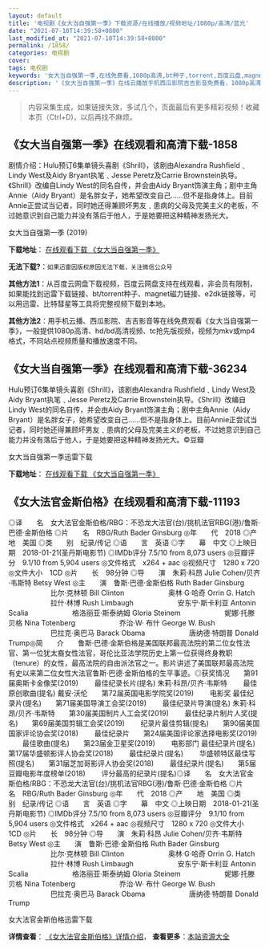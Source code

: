 ```yaml
---
layout: default
title: '电视剧《女大当自强第一季》下载资源/在线播放/视频地址/1080p/高清/蓝光'
date: "2021-07-10T14:39:58+0800"
last_modified_at: "2021-07-10T14:39:58+0800"
permalink: /1858/
categories: 电视剧
cover:
tags: 电视剧
keywords: '女大当自强第一季,在线免费看,1080p高清,bt种子,torrent,百度云盘,magnet,磁力链,迅雷下载资源'
description: '《女大当自强第一季》在线云播放手机西瓜影院吉吉影音免费看，1080p高清bd/hd未删减完整版和tc抢先枪版，mkv/mp4格式，附带bt/torrent种子、magnet/磁力链、百度云盘、网盘资源迅雷下载链接'
---
```


>内容采集生成，如果链接失效，多试几个，页面最后有更多精彩视频！收藏本页（Ctrl+D)，以后再找不麻烦。


## 《女大当自强第一季》在线观看和高清下载-1858

剧情介绍：Hulu预订6集单镜头喜剧《Shrill》，该剧由Alexandra Rushfield﹑Lindy West及Aidy Bryant执笔﹑Jesse Peretz及Carrie Brownstein执导。《Shrill》改编自Lindy West的同名自传，并会由Aidy Bryant饰演主角；剧中主角Annie（Aidy Bryant）是名胖女子，她希望改变自己……但不是指身体上。目前Annie正尝试当记者，同时她还得兼顾坏男友﹑患病的父母及完美主义的老板，不过她意识到自己能力并没有落后于他人，于是她要把这种精神发扬光大。


女大当自强第一季 (2019)

**下载地址**： [在线观看下载 《女大当自强第一季》](https://www.btbtdy.me/btdy/dy15104.html) 


**无法下载?**：`如果迅雷因版权原因无法下载，关注微信公众号 `

**其他方法1**：从百度云网盘下载视频，百度云网盘支持在线观看，非会员有限制，如果能找到迅雷下载链接、bt/torrent种子、magnet磁力链接、e2dk链接等，可以用迅雷、比特彗星等工具将完整视频下载到本地。

**其他方法2**：用手机云播、西瓜影院、吉吉影音等在线免费观看《女大当自强第一季》，一般提供1080p高清、hd/bd高清视频、tc抢先版视频，视频为mkv或mp4格式，不同站点视频质量和播放速度不同。


## 《女大当自强第一季》在线观看和高清下载-36234

Hulu预订6集单镜头喜剧《Shrill》，该剧由Alexandra Rushfield﹑Lindy West及Aidy Bryant执笔﹑Jesse Peretz及Carrie Brownstein执导。《Shrill》改编自Lindy West的同名自传，并会由Aidy Bryant饰演主角；剧中主角Annie（Aidy Bryant）是名胖女子，她希望改变自己……但不是指身体上。目前Annie正尝试当记者，同时她还得兼顾坏男友﹑患病的父母及完美主义的老板，不过她意识到自己能力并没有落后于他人，于是她要把这种精神发扬光大。©豆瓣


女大当自强第一季迅雷下载

**下载地址**： [在线观看下载 《女大当自强第一季》](https://www.993dy.com//vod-detail-id-35090.html) 


## 《女大法官金斯伯格》在线观看和高清下载-11193

◎译　　名　女大法官金斯伯格/RBG：不恐龙大法官(台)/挑机法官RBG(港)/鲁斯·巴德·金斯伯格 ◎片　　名　RBG/Ruth Bader Ginsburg ◎年　　代　2018 ◎产　　地　美国 ◎类　　别　纪录/传记 ◎语　　言　英语 ◎字　　幕　中文 ◎上映日期　2018-01-21(圣丹斯电影节) ◎IMDb评分 7.5/10 from 8,073 users ◎豆瓣评分　9.1/10 from 5,904 users ◎文件格式　x264 + aac ◎视频尺寸　1280 x 720 ◎文件大小　1CD ◎片　　长　98分钟 ◎导　　演　朱莉·科昂 Julie Cohen/贝齐·韦斯特 Betsy West ◎主　　演　鲁斯·巴德·金斯伯格 Ruth Bader Ginsburg 　　　　　　比尔·克林顿 Bill Clinton 　　　　　　奥林·G·哈奇 Orrin G. Hatch 　　　　　　拉什·林博 Rush Limbaugh 　　　　　　安东宁·斯卡利亚 Antonin Scalia 　　　　　　格洛丽亚·斯泰纳姆 Gloria Steinem 　　　　　　妮娜·托滕贝格 Nina Totenberg 　　　　　　乔治·W· 布什 George W. Bush 　　　　　　巴拉克·奥巴马 Barack Obama 　　　　　　唐纳德·特朗普 Donald Trump◎简　　介　　鲁斯·巴德·金斯伯格是美国联邦最高法院的第二位女性法官、第一位犹太裔女性法官，哥伦比亚法学院历史上第一位获得终身教职（tenure）的女性，最高法院的自由派法官之一。影片讲述了美国联邦最高法院有史以来第二位女性大法官鲁斯·巴德·金斯伯格的生平事迹。◎获奖情况　　第91届奥斯卡金像奖(2019) 　　最佳纪录长片(提名) 朱莉·科昂/贝齐·韦斯特 　　最佳原创歌曲(提名) 戴安·沃伦　　第72届英国电影学院奖(2019) 　　电影奖 最佳纪录片(提名)　　第71届美国导演工会奖(2019) 　　最佳纪录片导演(提名) 朱莉·科昂/贝齐·韦斯特　　第30届美国制片人工会奖(2019) 　　最佳纪录片制片人奖(提名)　　第69届美国剪辑工会奖(2019) 　　纪录片最佳剪辑(提名)　　第90届美国国家评论协会奖(2018) 　　最佳纪录片　　第24届美国评论家选择电影奖(2019) 　　最佳歌曲(提名)　　第23届金卫星奖(2019) 　　电影部门 最佳纪录片(提名)　　第17届华盛顿影评人协会奖(2018) 　　最佳纪录片(提名) 　　华盛顿特区最佳写照(提名)　　第31届芝加哥影评人协会奖(2018) 　　最佳纪录片(提名)　　第5届豆瓣电影年度榜单(2018) 　　评分最高的纪录片(提名)◎译　　名　女大法官金斯伯格/RBG：不恐龙大法官(台)/挑机法官RBG(港)/鲁斯·巴德·金斯伯格 ◎片　　名　RBG/Ruth Bader Ginsburg ◎年　　代　2018 ◎产　　地　美国 ◎类　　别　纪录/传记 ◎语　　言　英语 ◎字　　幕　中文 ◎上映日期　2018-01-21(圣丹斯电影节) ◎IMDb评分 7.5/10 from 8,073 users ◎豆瓣评分　9.1/10 from 5,904 users ◎文件格式　x264 + aac ◎视频尺寸　1280 x 720 ◎文件大小　1CD ◎片　　长　98分钟 ◎导　　演　朱莉·科昂 Julie Cohen/贝齐·韦斯特 Betsy West ◎主　　演　鲁斯·巴德·金斯伯格 Ruth Bader Ginsburg 　　　　　　比尔·克林顿 Bill Clinton 　　　　　　奥林·G·哈奇 Orrin G. Hatch 　　　　　　拉什·林博 Rush Limbaugh 　　　　　　安东宁·斯卡利亚 Antonin Scalia 　　　　　　格洛丽亚·斯泰纳姆 Gloria Steinem 　　　　　　妮娜·托滕贝格 Nina Totenberg 　　　　　　乔治·W· 布什 George W. Bush 　　　　　　巴拉克·奥巴马 Barack Obama 　　　　　　唐纳德·特朗普 Donald Trump


女大法官金斯伯格迅雷下载

**详情查看**： [《女大法官金斯伯格》详情介绍](/movie/11193/)， **查看更多**：[本站资源大全](/movie/t/all/)

